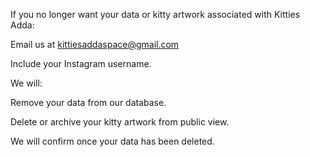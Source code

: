 If you no longer want your data or kitty artwork associated with Kitties Adda:

Email us at kittiesaddaspace@gmail.com

Include your Instagram username.

We will:

Remove your data from our database.

Delete or archive your kitty artwork from public view.

We will confirm once your data has been deleted.
